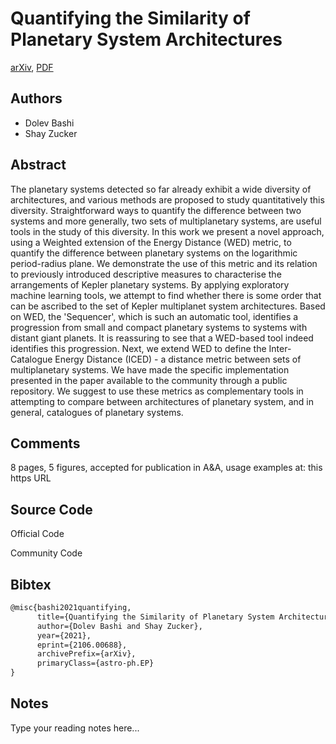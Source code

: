 
# Quantifying the Similarity of Planetary System Architectures

[arXiv](https://arxiv.org/abs/2106.0688), [PDF](https://arxiv.org/pdf/2106.0688.pdf)

## Authors

- Dolev Bashi
- Shay Zucker

## Abstract

The planetary systems detected so far already exhibit a wide diversity of architectures, and various methods are proposed to study quantitatively this diversity. Straightforward ways to quantify the difference between two systems and more generally, two sets of multiplanetary systems, are useful tools in the study of this diversity. In this work we present a novel approach, using a Weighted extension of the Energy Distance (WED) metric, to quantify the difference between planetary systems on the logarithmic period-radius plane. We demonstrate the use of this metric and its relation to previously introduced descriptive measures to characterise the arrangements of Kepler planetary systems. By applying exploratory machine learning tools, we attempt to find whether there is some order that can be ascribed to the set of Kepler multiplanet system architectures. Based on WED, the 'Sequencer', which is such an automatic tool, identifies a progression from small and compact planetary systems to systems with distant giant planets. It is reassuring to see that a WED-based tool indeed identifies this progression. Next, we extend WED to define the Inter-Catalogue Energy Distance (ICED) - a distance metric between sets of multiplanetary systems. We have made the specific implementation presented in the paper available to the community through a public repository. We suggest to use these metrics as complementary tools in attempting to compare between architectures of planetary system, and in general, catalogues of planetary systems.

## Comments

8 pages, 5 figures, accepted for publication in A&A, usage examples at: this https URL

## Source Code

Official Code



Community Code



## Bibtex

```tex
@misc{bashi2021quantifying,
      title={Quantifying the Similarity of Planetary System Architectures}, 
      author={Dolev Bashi and Shay Zucker},
      year={2021},
      eprint={2106.00688},
      archivePrefix={arXiv},
      primaryClass={astro-ph.EP}
}
```

## Notes

Type your reading notes here...

